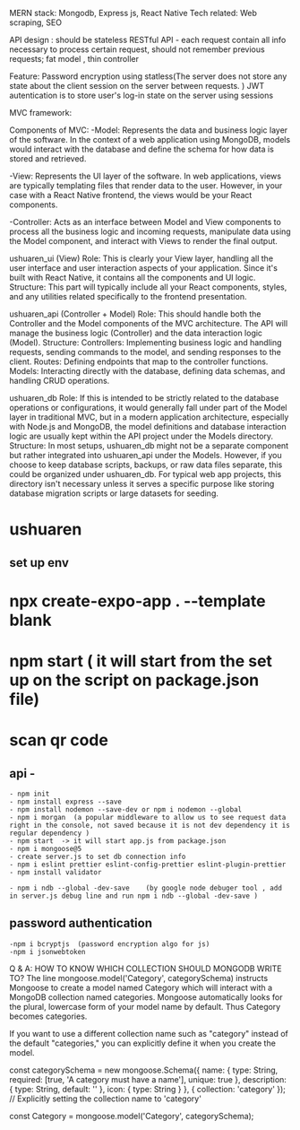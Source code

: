 MERN stack: Mongodb, Express js, React Native
Tech related: Web scraping, SEO

API design : should be stateless RESTful API - each request contain all info necessary to process certain request, should not remember previous requests; fat model , thin controller

Feature: Password encryption using statless(The server does not store any state about the client session on the server between requests. ) JWT autentication is to store user's log-in state on the server using sessions

MVC framework:

Components of MVC:
-Model: Represents the data and business logic layer of the software. In the context of a web application using MongoDB, models would interact with the database and define the schema for how data is stored and retrieved.

-View: Represents the UI layer of the software. In web applications, views are typically templating files that render data to the user. However, in your case with a React Native frontend, the views would be your React components.

-Controller: Acts as an interface between Model and View components to process all the business logic and incoming requests, manipulate data using the Model component, and interact with Views to render the final output.

ushuaren_ui (View)
Role: This is clearly your View layer, handling all the user interface and user interaction aspects of your application. Since it's built with React Native, it contains all the components and UI logic.
Structure: This part will typically include all your React components, styles, and any utilities related specifically to the frontend presentation.

ushuaren_api (Controller + Model)
Role: This should handle both the Controller and the Model components of the MVC architecture. The API will manage the business logic (Controller) and the data interaction logic (Model).
Structure:
Controllers: Implementing business logic and handling requests, sending commands to the model, and sending responses to the client.
Routes: Defining endpoints that map to the controller functions.
Models: Interacting directly with the database, defining data schemas, and handling CRUD operations.

ushuaren_db
Role: If this is intended to be strictly related to the database operations or configurations, it would generally fall under part of the Model layer in traditional MVC, but in a modern application architecture, especially with Node.js and MongoDB, the model definitions and database interaction logic are usually kept within the API project under the Models directory.
Structure: In most setups, ushuaren_db might not be a separate component but rather integrated into ushuaren_api under the Models. However, if you choose to keep database scripts, backups, or raw data files separate, this could be organized under ushuaren_db. For typical web app projects, this directory isn't necessary unless it serves a specific purpose like storing database migration scripts or large datasets for seeding.

# ushuaren

## set up env

# npx create-expo-app . --template blank

# npm start ( it will start from the set up on the script on package.json file)

# scan qr code

## api -

    - npm init
    - npm install express --save
    - npm install nodemon --save-dev or npm i nodemon --global
    - npm i morgan  (a popular middleware to allow us to see request data right in the console, not saved because it is not dev dependency it is regular dependency )
    - npm start  -> it will start app.js from package.json
    - npm i mongoose@5
    - create server.js to set db connection info
    - npm i eslint prettier eslint-config-prettier eslint-plugin-prettier
    - npm install validator

    - npm i ndb --global -dev-save    (by google node debuger tool , add in server.js debug line and run npm i ndb --global -dev-save )

## password authentication

    -npm i bcryptjs  (password encryption algo for js)
    -npm i jsonwebtoken

Q & A:
HOW TO KNOW WHICH COLLECTION SHOULD MONGODB WRITE TO?
The line mongoose.model('Category', categorySchema) instructs Mongoose to create a model named Category which will interact with a MongoDB collection named categories. Mongoose automatically looks for the plural, lowercase form of your model name by default. Thus Category becomes categories.

If you want to use a different collection name such as "category" instead of the default "categories," you can explicitly define it when you create the model.

const categorySchema = new mongoose.Schema({
name: {
type: String,
required: [true, 'A category must have a name'],
unique: true
},
description: {
type: String,
default: ''
},
icon: {
type: String
}
}, { collection: 'category' }); // Explicitly setting the collection name to 'category'

const Category = mongoose.model('Category', categorySchema);
